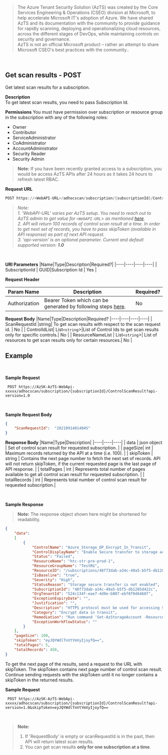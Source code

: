 > The Azure Tenant Security Solution (AzTS) was created by the Core Services Engineering & Operations (CSEO) division at Microsoft, to help accelerate Microsoft IT's adoption of Azure. We have shared AzTS and its documentation with the community to provide guidance for rapidly scanning, deploying and operationalizing cloud resources, across the different stages of DevOps, while maintaining controls on security and governance.
<br>AzTS is not an official Microsoft product – rather an attempt to share Microsoft CSEO's best practices with the community..

<br>

## **Get scan results - POST**

Get latest scan results for a subscription.

**Description**
<br/>
To get latest scan results, you need to pass Subscription Id. 

**Permissions**
You must have permission over subscription or resource group in the subscription with any of the following roles:
- Owner
- Contributor
- ServiceAdministrator
- CoAdministrator
- AccountAdministrator
- Security Reader
- Security Admin
> **Note:** If you have been recently granted access to a subscription, you would be access AzTS APIs after 24 hours as it takes 24 hours to refresh latest RBAC.

**Request URL**

``` PowerShell
POST https://<WebAPI-URL>/adhocscan/subscription/{subscriptionId}/ControlScanResult?api-version=1.0
```
> _Note:_<br/>
> _1. 'WebAPI-URL' varies per AzTS setup. You need to reach out to AzTS admin to get value for `<WebAPI-URL`> as mentioned [here](../README.md#setup-for-azts-admin-only)._<br/>
> _2. API will return 100 records of control scan result at a time. In order to get next set of records, you have to pass skipToken (available in API response) as part of next API request._<br/>
> _3. 'api-version' is an optional parameter. Current and default supported version: **1.0**_

<br/>

**URI Parameters**
|Name|Type|Description|Required?|
|----|----|----|----|
| SubscriptionId |  GUID|Subscription Id | Yes |

**Request Header**

|Param Name|Description|Required?
|----|----|----|
| Authorization| Bearer Token which can be generated by following steps [here](../Authentication%20flow%20for%20AzTS%20REST%20APIs.md#authentication-flow-for-azts-rest-apis). | No|

**Request Body**
|Name|Type|Description|Required?
|----|----|----|----|
| ScanRequestId |string| To get scan results with respect to the scan request id. | No |
| ControlIdList| List`<string`>|List of Control Ids to get scan results only for specific controls.| No |
| ResourceNameList | List`<string`>| List of resources to get scan results only for certain resources.| No |


## **Example** 
<br/>

**Sample Request**

``` 
 POST https://AzSK-AzTS-WebApi-xxxxx/adhocscan/subscription/{subscriptionId}/ControlScanResult?api-version=1.0
```
<br/> 

**Sample Request Body**

```JSON
{
    "ScanRequestId":  "20210914014045"
}
```

**Response Body**
|Name|Type|Description|
|----|----|----|
| data | json object | Set of control scan result for requested subscription. |
| pageSize| int | Maximum records returned by the API at a time (i.e. 100). |
| skipToken | string | Contains the next page number to fetch the next set of records. API will not return skipToken, if the current requested page is the last page of API response. |
| totalPages | int | Represents total number of pages available to get all control scan result for requested subscription. |
| totalRecords | int | Represents total number of control scan result for requested subscription.|

<br/>

**Sample Response**
> **Note:** The response object shown here might be shortened for readability.

``` JSON
{
    "data":
    [
        {
            "ControlName": "Azure_Storage_DP_Encrypt_In_Transit",
            "ControlDisplayName": "Enable Secure transfer to storage accounts",
            "Status": "Failed",
            "ResourceName": "htc-str-pre-prod-1",
            "ResourceGroupName": "TestRG",
            "ResourceID": "/subscriptions/48f73dab-a34c-49a5-b5f5-db1285d422c/resourceGroups/HTCRG/providers/Microsoft.Storage/storageAccounts/htc-str-pre-prod-1",
            "IsBaseline": "true",
            "Severity": "High",
            "StatusReason": "Storage secure transfer is not enabled",
            "SubscriptionId": "48f73dab-a34c-49a5-b5f5-db1285d422c",
            "OrgTenantId": "524c134f-eae7-4d9e-b007-ebf8f9d6468f",
            "ExceptionExpiryDate": "",
            "Justification": "",
            "Description": "HTTPS protocol must be used for accessing Storage Account resources",
            "Category": "Encrypt data in transit",
            "Remediation": "Run command 'Set-AzStorageAccount -ResourceGroupName <RGName> -Name <StorageAccountName> -EnableHttpsTrafficOnly `$true'. Run 'Get-Help Set-AzStorageAccount -full' for more help.",
            "ExceptionWorkFlowStatus": ""
        }
    ],
    "pageSize": 100,
    "skipToken": "eyJQYWdlTnVtYmVyIjoyfQ==",
    "totalPages": 5,
    "totalRecords": 450,    
}
```

To get the next page of the results, send a request to the URL with skipToken. The skipToken contains next page number of control scan result. Continue sending requests with the skipToken until it no longer contains a skipToken in the returned results.

**Sample Request**

``` 
 POST https://AzSK-AzTS-WebApi-xxxxx/adhocscan/subscription/{subscriptionId}/ControlScanResult?api-version=1.0&skipToken=eyJQYWdlTnVtYmVyIjoyfQ==
```
<br/> 

> **Note:**
> 1. If 'RequestBody' is empty or scanRequestId is in the past, then API will return latest scan results.
> 2. You can get scan results <b>only for one subscription at a time</b>.    
